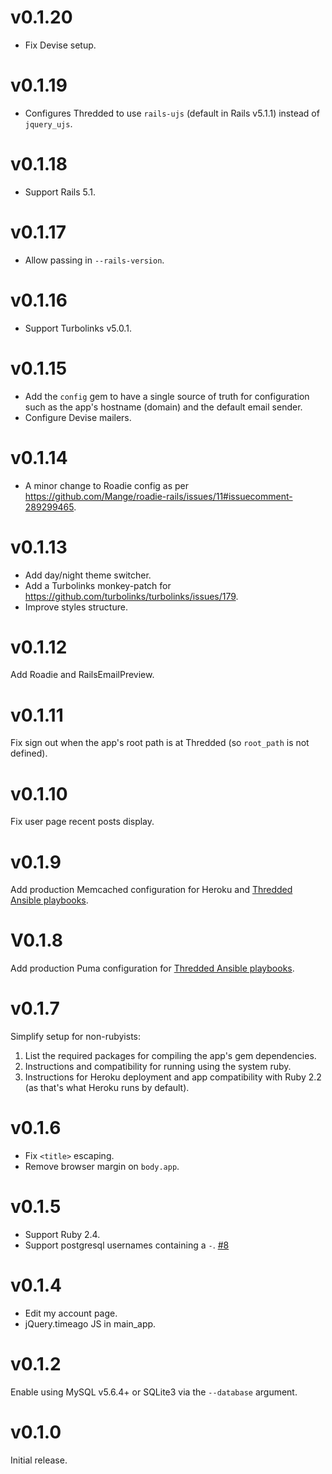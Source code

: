 # v0.1.20

* Fix Devise setup.

# v0.1.19

* Configures Thredded to use `rails-ujs` (default in Rails v5.1.1) instead of
  `jquery_ujs`.

# v0.1.18

* Support Rails 5.1.

# v0.1.17

* Allow passing in `--rails-version`.

# v0.1.16

* Support Turbolinks v5.0.1.

# v0.1.15

* Add the `config` gem to have a single source of truth for configuration such
  as the app's hostname (domain) and the default email sender.
* Configure Devise mailers.

# v0.1.14

* A minor change to Roadie config as per
  https://github.com/Mange/roadie-rails/issues/11#issuecomment-289299465.

# v0.1.13

* Add day/night theme switcher.
* Add a Turbolinks monkey-patch for https://github.com/turbolinks/turbolinks/issues/179.
* Improve styles structure.

# v0.1.12

Add Roadie and RailsEmailPreview.

# v0.1.11

Fix sign out when the app's root path is at Thredded
(so `root_path` is not defined).

# v0.1.10

Fix user page recent posts display.

# v0.1.9

Add production Memcached configuration for Heroku and
[Thredded Ansible playbooks](https://github.com/thredded/thredded-ansible).

# V0.1.8

Add production Puma configuration for
[Thredded Ansible playbooks](https://github.com/thredded/thredded-ansible).

# v0.1.7

Simplify setup for non-rubyists:

1. List the required packages for compiling the app's gem dependencies.
2. Instructions and compatibility for running using the system ruby.
3. Instructions for Heroku deployment and app compatibility with Ruby 2.2
   (as that's what Heroku runs by default).

# v0.1.6

* Fix `<title>` escaping.
* Remove browser margin on `body.app`.

# v0.1.5

* Support Ruby 2.4.
* Support postgresql usernames containing a `-`.
  [#8](https://github.com/thredded/thredded_create_app/issues/8)

# v0.1.4

* Edit my account page.
* jQuery.timeago JS in main_app.

# v0.1.2

Enable using MySQL v5.6.4+ or SQLite3 via the `--database` argument.

# v0.1.0

Initial release.
